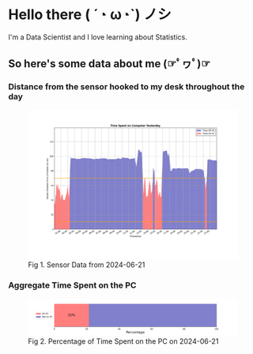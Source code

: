 
# Hello there ( ´◔ ω◔`) ノシ

I'm a Data Scientist and I love learning about Statistics.

## So here's some data about me (☞ﾟヮﾟ)☞


### Distance from the sensor hooked to my desk throughout the day
<figure>
  <picture>
    <source media="(prefers-color-scheme: dark)" srcset="Pi/readme/graphs/lineplot/dark-plot-2024-06-21.png">
    <source media="(prefers-color-scheme: light)" srcset="Pi/readme/graphs/lineplot/light-plot-2024-06-21.png">
    <img alt="Shows a black logo in light color mode and a white one in dark color mode." src="Pi/readme/graphs/lineplot/light-plot-2024-06-21.png">
  </picture>
  <figcaption>Fig 1. Sensor Data from 2024-06-21</figcaption>
</figure>



### Aggregate Time Spent on the PC
<figure>
  <picture>
    <source media="(prefers-color-scheme: dark)" srcset="Pi/readme/graphs/barplot/dark-plot-2024-06-21.png">
    <source media="(prefers-color-scheme: light)" srcset="Pi/readme/graphs/barplot/light-plot-2024-06-21.png">
    <img alt="Shows a black logo in light color mode and a white one in dark color mode." src="Pi/readme/graphs/barplot/light-plot-2024-06-21.png">
  </picture>
  <figcaption>Fig 2. Percentage of Time Spent on the PC on 2024-06-21</figcaption>
</figure>
